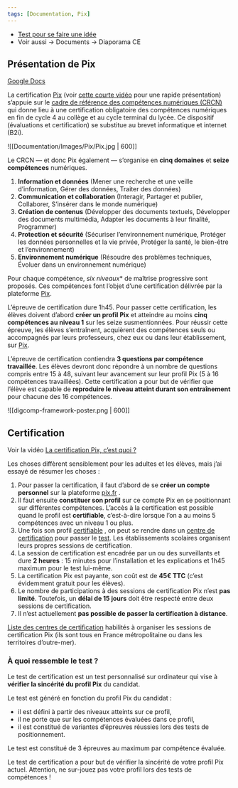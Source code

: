 ```yaml
---
tags: [Documentation, Pix]
---
```


- [Test pour se faire une idée](https://app.recette.pix.fr/assessments/587198/challenges/4)
- Voir aussi -> Documents -> Diaporama CE

## Présentation de Pix
[Google Docs](https://docs.google.com/document/d/14Gk84lEY_oL6DSf-n3fY9NxE7_wWtC1HnMSYza5bzdo/edit)

La certification [Pix](https://pix.fr) (voir [cette courte vidéo](https://youtu.be/x9C9tK7SU7g) pour une rapide présentation) s’appuie sur le [cadre de référence des compétences numériques (CRCN)](https://eduscol.education.fr/721/cadre-de-reference-des-competences-numeriques) qui donne lieu à une certification obligatoire des compétences numériques en fin de cycle 4 au collège et au cycle terminal du lycée. Ce dispositif (évaluations et certification) se substitue au brevet informatique et internet (B2i).

![[Documentation/Images/Pix/Pix.jpg | 600]]

Le CRCN — et donc Pix également — s’organise en **cinq domaines** et **seize compétences** numériques. 

1. **Information et données** (Mener une recherche et une veille d’information, Gérer des données, Traiter des données)
2. **Communication et collaboration** (Interagir, Partager et publier, Collaborer, S’insérer dans le monde numérique)
3. **Création de contenus** (Développer des documents textuels, Développer des documents multimédia, Adapter les documents à leur finalité, Programmer)
4. **Protection et sécurité** (Sécuriser l’environnement numérique, Protéger les données personnelles et la vie privée, Protéger la santé, le bien-être et l’environnement)
5. **Environnement numérique** (Résoudre des problèmes techniques, Évoluer dans un environnement numérique)

Pour chaque compétence, *six niveaux** de maîtrise progressive sont proposés.  Ces compétences font l’objet d’une certification délivrée par la plateforme [Pix](https://pix.fr).

L’épreuve de certification dure 1h45. Pour passer cette certification, les élèves doivent d’abord **créer un profil Pix** et atteindre au moins **cinq compétences au niveau 1** sur les seize susmentionnées. Pour réussir cette épreuve, les élèves s’entraînent, acquièrent des compétences seuls ou accompagnés par leurs professeurs, chez eux ou dans leur établissement, sur [Pix](https://pix.fr). 

L’épreuve de certification contiendra **3 questions par compétence travaillée**. Les élèves devront donc répondre à un nombre de questions compris entre 15 à 48, suivant leur avancement sur leur profil Pix (5 à 16 compétences travaillées). Cette certification a pour but de vérifier que l’élève est capable de **reproduire le niveau atteint durant son entraînement** pour chacune des 16 compétences.

![[digcomp-framework-poster.png | 600]]

## Certification
Voir la vidéo [La certification Pix, c’est quoi ?](https://support.pix.fr/fr/support/solutions/articles/15000028752-la-certification-pix-c-est-quoi-)

Les choses diffèrent sensiblement pour les adultes et les élèves, mais j’ai essayé de résumer les choses :

1. Pour passer la certification, il faut d’abord de se **créer un compte personnel** sur la plateforme  [pix.fr](https://pix.fr/) .
2. Il faut ensuite **constituer son profil** sur ce compte Pix en se positionnant sur différentes compétences. L’accès à la certification est possible quand le profil est **certifiable**, c’est-à-dire lorsque l’on a au moins 5 compétences avec un niveau 1 ou plus.
3. Une fois son profil [certifiable](https://support.pix.fr/support/solutions/articles/15000032545-comment-savoir-si-je-suis-certifiable-) , on peut se rendre dans un [centre de certification](https://support.pix.fr/support/solutions/articles/15000028754-qu-est-ce-qu-un-centre-de-certification-)  pour passer le [test](https://support.pix.fr/support/solutions/articles/15000028756-qu-est-ce-que-le-test-de-certification-). Les établissements scolaires organisent leurs propres sessions de certification.
4. La session de certification est encadrée par un ou des surveillants et dure **2 heures** : 15 minutes pour l’installation et les explications et 1h45 maximum pour le test lui-même.
5. La certification Pix est payante, son coût est de **45€ TTC** (c’est évidemment gratuit pour les élèves).
6. Le nombre de participations à des sessions de certification Pix n’est **pas limité**. Toutefois, un **délai de 15 jours** doit être respecté entre deux sessions de certification.
7. Il n’est actuellement **pas possible de passer la certification à distance**.

[Liste des centres de certification](https://pix-site.cdn.prismic.io/pix-site/2343c0b7-d9af-4484-9ba6-8ba14e6c8946_Liste+des+centres+de+certification+Pix+-+Novembre+2020.pdf) habilités à organiser les sessions de certification Pix (ils sont tous en France métropolitaine ou dans les territoires d’outre-mer).

### À quoi ressemble le test ?
Le test de certification est un test personnalisé sur ordinateur qui vise à **vérifier la sincérité du profil Pix** du candidat.

Le test est généré en fonction du profil Pix du candidat :

- il est défini à partir des niveaux atteints sur ce profil,
- il ne porte que sur les compétences évaluées dans ce profil,
- il est constitué de variantes d’épreuves réussies lors des tests de positionnement.

Le test est constitué de 3 épreuves au maximum par compétence évaluée. 

Le test de certification a pour but de vérifier la sincérité de votre profil Pix actuel. Attention, ne sur-jouez pas votre profil lors des tests de compétences !